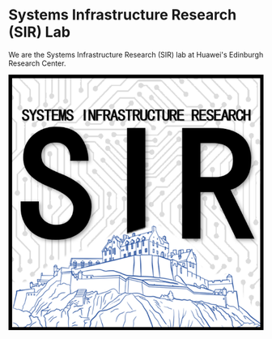 # Systems Infrastructure Research (SIR) Lab

We are the Systems Infrastructure Research (SIR) lab at Huawei's Edinburgh Research Center.

![logo](profile/logo.png) 
